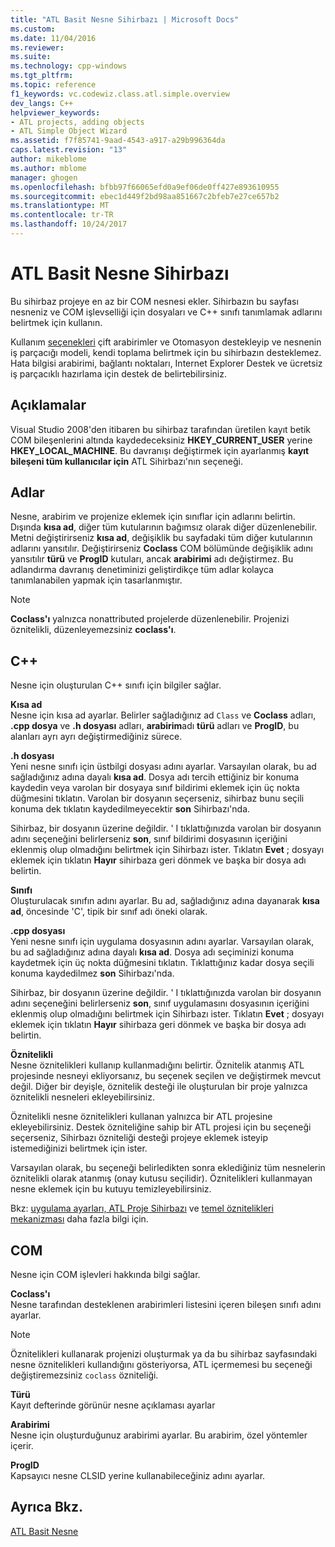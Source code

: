 ```yaml
---
title: "ATL Basit Nesne Sihirbazı | Microsoft Docs"
ms.custom: 
ms.date: 11/04/2016
ms.reviewer: 
ms.suite: 
ms.technology: cpp-windows
ms.tgt_pltfrm: 
ms.topic: reference
f1_keywords: vc.codewiz.class.atl.simple.overview
dev_langs: C++
helpviewer_keywords:
- ATL projects, adding objects
- ATL Simple Object Wizard
ms.assetid: f7f85741-9aad-4543-a917-a29b996364da
caps.latest.revision: "13"
author: mikeblome
ms.author: mblome
manager: ghogen
ms.openlocfilehash: bfbb97f66065efd0a9ef06de0ff427e893610955
ms.sourcegitcommit: ebec1d449f2bd98aa851667c2bfeb7e27ce657b2
ms.translationtype: MT
ms.contentlocale: tr-TR
ms.lasthandoff: 10/24/2017
---
```

# <a name="atl-simple-object-wizard"></a>ATL Basit Nesne Sihirbazı
Bu sihirbaz projeye en az bir COM nesnesi ekler. Sihirbazın bu sayfası nesneniz ve COM işlevselliği için dosyaları ve C++ sınıfı tanımlamak adlarını belirtmek için kullanın.  
  
 Kullanım [seçenekleri](../../atl/reference/options-atl-simple-object-wizard.md) çift arabirimler ve Otomasyon destekleyip ve nesnenin iş parçacığı modeli, kendi toplama belirtmek için bu sihirbazın desteklemez. Hata bilgisi arabirimi, bağlantı noktaları, Internet Explorer Destek ve ücretsiz iş parçacıklı hazırlama için destek de belirtebilirsiniz.  
  
## <a name="remarks"></a>Açıklamalar  
 Visual Studio 2008'den itibaren bu sihirbaz tarafından üretilen kayıt betik COM bileşenlerini altında kaydedeceksiniz **HKEY_CURRENT_USER** yerine **HKEY_LOCAL_MACHINE**. Bu davranışı değiştirmek için ayarlanmış **kayıt bileşeni tüm kullanıcılar için** ATL Sihirbazı'nın seçeneği.  
  
## <a name="names"></a>Adlar  
 Nesne, arabirim ve projenize eklemek için sınıflar için adlarını belirtin. Dışında **kısa ad**, diğer tüm kutularının bağımsız olarak diğer düzenlenebilir. Metni değiştirirseniz **kısa ad**, değişiklik bu sayfadaki tüm diğer kutularının adlarını yansıtılır. Değiştirirseniz **Coclass** COM bölümünde değişiklik adını yansıtılır **türü** ve **ProgID** kutuları, ancak **arabirimi** adı değiştirmez. Bu adlandırma davranış denetiminizi geliştirdikçe tüm adlar kolayca tanımlanabilen yapmak için tasarlanmıştır.  
  
> [!NOTE]
>  **Coclass'ı** yalnızca nonattributed projelerde düzenlenebilir. Projenizi öznitelikli, düzenleyemezsiniz **coclass'ı**.  
  
## <a name="c"></a>C++  
 Nesne için oluşturulan C++ sınıfı için bilgiler sağlar.  
  
 **Kısa ad**  
 Nesne için kısa ad ayarlar. Belirler sağladığınız ad `Class` ve **Coclass** adları, **.cpp dosya** ve **.h dosyası** adları, **arabirim**adı **türü** adları ve **ProgID**, bu alanları ayrı ayrı değiştirmediğiniz sürece.  
  
 **.h dosyası**  
 Yeni nesne sınıfı için üstbilgi dosyası adını ayarlar. Varsayılan olarak, bu ad sağladığınız adına dayalı **kısa ad**. Dosya adı tercih ettiğiniz bir konuma kaydedin veya varolan bir dosyaya sınıf bildirimi eklemek için üç nokta düğmesini tıklatın. Varolan bir dosyanın seçerseniz, sihirbaz bunu seçili konuma dek tıklatın kaydedilmeyecektir **son** Sihirbazı'nda.  
  
 Sihirbaz, bir dosyanın üzerine değildir. ' I tıklattığınızda varolan bir dosyanın adını seçeneğini belirlerseniz **son**, sınıf bildirimi dosyasının içeriğini eklenmiş olup olmadığını belirtmek için Sihirbazı ister. Tıklatın **Evet** ; dosyayı eklemek için tıklatın **Hayır** sihirbaza geri dönmek ve başka bir dosya adı belirtin.  
  
 **Sınıfı**  
 Oluşturulacak sınıfın adını ayarlar. Bu ad, sağladığınız adına dayanarak **kısa ad**, öncesinde 'C', tipik bir sınıf adı öneki olarak.  
  
 **.cpp dosyası**  
 Yeni nesne sınıfı için uygulama dosyasının adını ayarlar. Varsayılan olarak, bu ad sağladığınız adına dayalı **kısa ad**. Dosya adı seçiminizi konuma kaydetmek için üç nokta düğmesini tıklatın. Tıklattığınız kadar dosya seçili konuma kaydedilmez **son** Sihirbazı'nda.  
  
 Sihirbaz, bir dosyanın üzerine değildir. ' I tıklattığınızda varolan bir dosyanın adını seçeneğini belirlerseniz **son**, sınıf uygulamasını dosyasının içeriğini eklenmiş olup olmadığını belirtmek için Sihirbazı ister. Tıklatın **Evet** ; dosyayı eklemek için tıklatın **Hayır** sihirbaza geri dönmek ve başka bir dosya adı belirtin.  
  
 **Öznitelikli**  
 Nesne öznitelikleri kullanıp kullanmadığını belirtir. Öznitelik atanmış ATL projesinde nesneyi ekliyorsanız, bu seçenek seçilen ve değiştirmek mevcut değil. Diğer bir deyişle, öznitelik desteği ile oluşturulan bir proje yalnızca öznitelikli nesneleri ekleyebilirsiniz.  
  
 Öznitelikli nesne öznitelikleri kullanan yalnızca bir ATL projesine ekleyebilirsiniz. Destek özniteliğine sahip bir ATL projesi için bu seçeneği seçerseniz, Sihirbazı özniteliği desteği projeye eklemek isteyip istemediğinizi belirtmek için ister.  
  
 Varsayılan olarak, bu seçeneği belirledikten sonra eklediğiniz tüm nesnelerin öznitelikli olarak atanmış (onay kutusu seçilidir). Öznitelikleri kullanmayan nesne eklemek için bu kutuyu temizleyebilirsiniz.  
  
 Bkz: [uygulama ayarları, ATL Proje Sihirbazı](../../atl/reference/application-settings-atl-project-wizard.md) ve [temel öznitelikleri mekanizması](../../windows/basic-mechanics-of-attributes.md) daha fazla bilgi için.  
  
## <a name="com"></a>COM  
 Nesne için COM işlevleri hakkında bilgi sağlar.  
  
 **Coclass'ı**  
 Nesne tarafından desteklenen arabirimleri listesini içeren bileşen sınıfı adını ayarlar.  
  
> [!NOTE]
>  Öznitelikleri kullanarak projenizi oluşturmak ya da bu sihirbaz sayfasındaki nesne öznitelikleri kullandığını gösteriyorsa, ATL içermemesi bu seçeneği değiştiremezsiniz `coclass` özniteliği.  
  
 **Türü**  
 Kayıt defterinde görünür nesne açıklaması ayarlar  
  
 **Arabirimi**  
 Nesne için oluşturduğunuz arabirimi ayarlar. Bu arabirim, özel yöntemler içerir.  
  
 **ProgID**  
 Kapsayıcı nesne CLSID yerine kullanabileceğiniz adını ayarlar.  
  
## <a name="see-also"></a>Ayrıca Bkz.  
 [ATL Basit Nesne](../../atl/reference/adding-an-atl-simple-object.md)


